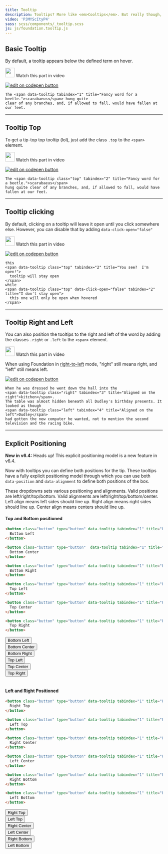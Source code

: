 ```yaml
---
title: Tooltip
description: Tooltips? More like <em>Cooltips</em>. But really though, tooltips are nifty for displaying extended information for a term or action on a page.
video: 'PJMYScItyP4'
sass: scss/components/_tooltip.scss
js: js/foundation.tooltip.js
---
```



## Basic Tooltip
By default, a tooltip appears below the defined term on hover.

<p>
  <a class="" data-open-video="0:49"><img src="{{root}}assets/img/icons/watch-video-icon.svg" class="video-icon" height="30" width="30" alt=""> Watch this part in video</a>
</p>

<div class="docs-codepen-container">
  <a class="codepen-logo-link" href="http://codepen.io/ZURBFoundation/pen/zwLxaY?editors=1000" target="_blank"><img src="{{root}}assets/img/logos/edit-in-browser.svg" class="" height="" width="" alt="edit on codepen button"></a>
</div>

```html_example
The <span data-tooltip tabindex="1" title="Fancy word for a beetle.">scarabaeus</span> hung quite
clear of any branches, and, if allowed to fall, would have fallen at our feet.
```

---

## Tooltip Top
To get a tip-top top tooltip (lol), just add the class `.top` to the `<span>` element.

<p>
  <a class="" data-open-video="3:00"><img src="{{root}}assets/img/icons/watch-video-icon.svg" class="video-icon" height="30" width="30" alt=""> Watch this part in video</a>
</p>

<div class="docs-codepen-container">
  <a class="codepen-logo-link" href="http://codepen.io/ZURBFoundation/pen/BRPyqx?editors=1000" target="_blank"><img src="{{root}}assets/img/logos/edit-in-browser.svg" class="" height="" width="" alt="edit on codepen button"></a>
</div>

```html_example
The <span data-tooltip class="top" tabindex="2" title="Fancy word for a beetle.">scarabaeus</span>
hung quite clear of any branches, and, if allowed to fall, would have fallen at our feet.
```

---

## Tooltip clicking

By default, clicking on a tooltip will leave it open until you click somewhere else.  However, you can disable that by adding `data-click-open="false"`

<p>
  <a class="" data-open-video="4:12"><img src="{{root}}assets/img/icons/watch-video-icon.svg" class="video-icon" height="30" width="30" alt=""> Watch this part in video</a>
</p>

<div class="docs-codepen-container">
  <a class="codepen-logo-link" href="http://codepen.io/ZURBFoundation/pen/XRBJvm?editors=1000" target="_blank"><img src="{{root}}assets/img/logos/edit-in-browser.svg" class="" height="" width="" alt="edit on codepen button"></a>
</div>

```html_example
this
<span data-tooltip class="top" tabindex="2" title="You see?  I'm open!">
  tooltip will stay open
</span>
while
<span data-tooltip class="top" data-click-open="false" tabindex="2" title="I don't stay open">
  this one will only be open when hovered
</span>
```

---

## Tooltip Right and Left

You can also position the tooltips to the right and left of the word by adding the classes `.right` or `.left` to the `<span>` element.

<p>
  <a class="" data-open-video="3:00"><img src="{{root}}assets/img/icons/watch-video-icon.svg" class="video-icon" height="30" width="30" alt=""> Watch this part in video</a>
</p>

<div class="primary callout">
  <p>When using Foundation in <a href="rtl.html">right-to-left</a> mode, "right" still means right, and "left" still means left.</p>
</div>

<div class="docs-codepen-container">
  <a class="codepen-logo-link" href="http://codepen.io/ZURBFoundation/pen/EmpaJP?editors=1000" target="_blank"><img src="{{root}}assets/img/logos/edit-in-browser.svg" class="" height="" width="" alt="edit on codepen button"></a>
</div>

```html_example
When he was dressed he went down the hall into the
<span data-tooltip class="right" tabindex="3" title="Aligned on the right">kitchen</span>.
The table was almost hidden beneath all Dudley's birthday presents. It looked as though
<span data-tooltip class="left" tabindex="4" title="Aligned on the left">Dudley</span>
had gotten the new computer he wanted, not to mention the second television and the racing bike.
```

---

## Explicit Positioning

<div class="callout primary">
  <p><strong>New in v6.4:</strong> Heads up! This explicit positioning model is a new feature in v6.4.</p>
</div>

Now with tooltips you can define both positions for the tip. These tooltips have a fully explicit positioning model through which you can use both `data-position` and `data-alignment` to define both positions of the box.

These dropdowns sets various positioning and alignments. Valid positions are left/right/top/bottom. Valid alignments are left/right/top/bottom/center. Left align means left sides should line up. Right align means right sides should line up. Center align means centers should line up.

#### Top and Bottom positioned

```html
<button class="button" type="button" data-tooltip tabindex="1" title="Fancy word for a beetle." data-position="bottom" data-alignment="left">
  Bottom Left
</button>

<button class="button" type="button"  data-tooltip tabindex="1" title="Fancy word for a beetle." data-position="bottom" data-alignment="center">
  Bottom Center
</button>

<button class="button" type="button" data-tooltip tabindex="1" title="Fancy word for a beetle." data-position="bottom" data-alignment="right">
  Bottom Right
</button>

<button class="button" type="button" data-tooltip tabindex="1" title="Fancy word for a beetle." data-position="top" data-alignment="left">
  Top Left
</button>

<button class="button" type="button" data-tooltip tabindex="1" title="Fancy word for a beetle." data-position="top" data-alignment="center">
  Top Center
</button>

<button class="button" type="button" data-tooltip tabindex="1" title="Fancy word for a beetle." data-position="top" data-alignment="right">
  Top Right
</button>
```

<div class="grid-x grid-margin-x small-up-1 medium-up-3">
  <div class="cell">
    <button class="button" type="button" data-tooltip tabindex="1" title="Fancy word for a beetle." data-position="bottom" data-alignment="left">
      Bottom Left
    </button>
  </div>

  <div class="cell">
    <button class="button" type="button"  data-tooltip tabindex="1" title="Fancy word for a beetle." data-position="bottom" data-alignment="center">
      Bottom Center
    </button>
  </div>

  <div class="cell">
    <button class="button" type="button" data-tooltip tabindex="1" title="Fancy word for a beetle." data-position="bottom" data-alignment="right">
      Bottom Right
    </button>
  </div>

  <div class="cell">
    <button class="button" type="button" data-tooltip tabindex="1" title="Fancy word for a beetle." data-position="top" data-alignment="left">
      Top Left
    </button>
  </div>

  <div class="cell">
    <button class="button" type="button" data-tooltip tabindex="1" title="Fancy word for a beetle." data-position="top" data-alignment="center">
      Top Center
    </button>
  </div>

  <div class="cell">
    <button class="button" type="button" data-tooltip tabindex="1" title="Fancy word for a beetle." data-position="top" data-alignment="right">
      Top Right
    </button>
  </div>
</div>

<br>

#### Left and Right Positioned

```html
<button class="button" type="button" data-tooltip tabindex="1" title="Fancy word for a beetle." data-position="right" data-alignment="top">
  Right Top
</button>

<button class="button" type="button" data-tooltip tabindex="1" title="Fancy word for a beetle." data-position="left" data-alignment="top">
  Left Top
</button>

<button class="button" type="button" data-tooltip tabindex="1" title="Fancy word for a beetle." data-position="right" data-alignment="center">
  Right Center
</button>

<button class="button" type="button" data-tooltip tabindex="1" title="Fancy word for a beetle." data-position="left" data-alignment="center">
  Left Center
</button>

<button class="button" type="button" data-tooltip tabindex="1" title="Fancy word for a beetle." data-position="right" data-alignment="bottom">
  Right Bottom
</button>

<button class="button" type="button" data-tooltip tabindex="1" title="Fancy word for a beetle." data-position="left" data-alignment="bottom">
  Left Bottom
</button>
```

<div class="grid-x grid-margin-x small-up-1 medium-up-2">
  <div class="cell">
    <button class="button" type="button" data-tooltip tabindex="1" title="Fancy word for a beetle." data-position="right" data-alignment="top">
      Right Top
    </button>
  </div>
  <div class="cell">
    <button class="button" type="button" data-tooltip tabindex="1" title="Fancy word for a beetle." data-position="left" data-alignment="top">
      Left Top
    </button>
  </div>

  <div class="cell">
    <button class="button" type="button" data-tooltip tabindex="1" title="Fancy word for a beetle." data-position="right" data-alignment="center">
      Right Center
    </button>
  </div>
  <div class="cell">
    <button class="button" type="button" data-tooltip tabindex="1" title="Fancy word for a beetle." data-position="left" data-alignment="center">
      Left Center
    </button>
  </div>

  <div class="cell">
    <button class="button" type="button" data-tooltip tabindex="1" title="Fancy word for a beetle." data-position="right" data-alignment="bottom">
      Right Bottom
    </button>
  </div>
  <div class="cell">
    <button class="button" type="button" data-tooltip tabindex="1" title="Fancy word for a beetle." data-position="left" data-alignment="bottom">
      Left Bottom
    </button>
  </div>
</div>
